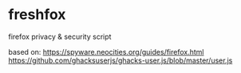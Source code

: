 # freshfox
firefox privacy &amp; security script

based on:
  https://spyware.neocities.org/guides/firefox.html
  https://github.com/ghacksuserjs/ghacks-user.js/blob/master/user.js
